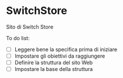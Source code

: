 # SwitchStore
Sito di Switch Store

To do list:
- [ ] Leggere bene la specifica prima di iniziare
- [ ] Impostare gli obiettivi da raggiungere
- [ ] Definire la struttura del sito Web
- [ ] Impostare la base della struttura
